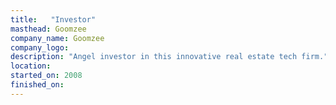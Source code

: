 ```yaml
---
title:   "Investor"
masthead: Goomzee
company_name: Goomzee
company_logo: 
description: "Angel investor in this innovative real estate tech firm."
location: 
started_on: 2008
finished_on:
---
```

